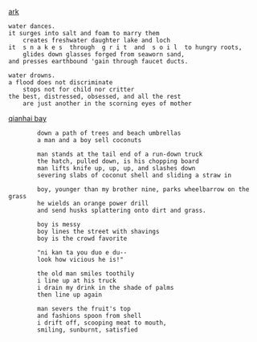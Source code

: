 

<ins> ark </ins> 

    water dances.
    it surges into salt and foam to marry them
        creates freshwater daughter lake and loch
    it  s n a k e s  through  g r i t  and  s o i l  to hungry roots,
        glides down glasses forged from seaworn sand,
    and presses earthbound 'gain through faucet ducts.

    water drowns.
    a flood does not discriminate
        stops not for child nor critter
    the best, distressed, obsessed, and all the rest
        are just another in the scorning eyes of mother

        

<ins> qianhai bay </ins>

            down a path of trees and beach umbrellas
            a man and a boy sell coconuts

            man stands at the tail end of a run-down truck
            the hatch, pulled down, is his chopping board
            man lifts knife up, up, up, and slashes down
            severing slabs of coconut shell and sliding a straw in

            boy, younger than my brother nine, parks wheelbarrow on the grass
            he wields an orange power drill
            and send husks splattering onto dirt and grass.

            boy is messy
            boy lines the street with shavings
            boy is the crowd favorite

            "ni kan ta you duo e du--
            look how vicious he is!"

            the old man smiles toothily
            i line up at his truck
            i drain my drink in the shade of palms
            then line up again

            man severs the fruit's top
            and fashions spoon from shell
            i drift off, scooping meat to mouth,
            smiling, sunburnt, satisfied
       




            
